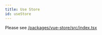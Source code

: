 ```yaml
---
title: Use Store
id: useStore
---
```


Please see [/packages/vue-store/src/index.tsx](https://github.com/tanstack/store/tree/main/packages/vue-store/src/index.ts)
